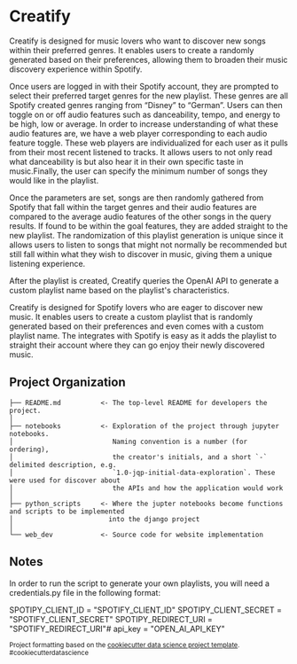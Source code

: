 # Creatify
Creatify is designed for music lovers who want to discover new songs within their preferred genres. It enables users to create a randomly generated based on their preferences, allowing them to broaden their music discovery experience within Spotify.<br>

Once users are logged in with their Spotify account, they are prompted to select their preferred target genres for the new playlist. These genres are all Spotify created genres ranging from “Disney” to “German”. Users can then toggle on or off audio features such as danceability, tempo, and energy to be high, low or average. In order to increase understanding of what these audio features are, we have a web player corresponding to each audio feature toggle. These web players are individualized for each user as it pulls from their most recent listened to tracks. It allows users to not only read what danceability is but also hear it in their own specific taste in music.Finally, the user can specify the minimum number of songs they would like in the playlist.<br>

Once the parameters are set, songs are then randomly gathered from Spotify that fall within the target genres and their audio features are compared to the average audio features of the other songs in the query results. If found to be within the goal features, they are added straight to the new playlist. The randomization of this playlist generation is unique since it allows users to listen to songs that might not normally be recommended but still fall within what they wish to discover in music, giving them a unique listening experience. <br>

After the playlist is created, Creatify queries the OpenAI API to generate a custom playlist name based on the playlist's characteristics.<br>

Creatify is designed for Spotify lovers who are eager to discover new music. It enables users to create a custom playlist that is randomly generated based on their preferences and even comes with a custom playlist name. The integrates with Spotify is easy as it adds the playlist to straight their account where they can go enjoy their newly discovered music.

## Project Organization

    ├── README.md          <- The top-level README for developers the project.
    │
    ├── notebooks          <- Exploration of the project through jupyter notebooks. 
    │                         Naming convention is a number (for ordering),
    │                         the creator's initials, and a short `-` delimited description, e.g.
    │                         `1.0-jqp-initial-data-exploration`. These were used for discover about 
    │                         the APIs and how the application would work
    │
    ├── python_scripts     <- Where the jupter notebooks become functions and scripts to be implemented
    │                        into the django project
    │
    └── web_dev            <- Source code for website implementation


## Notes
In order to run the script to generate your own playlists, you will need a credentials.py file in the following format:

SPOTIPY_CLIENT_ID = "SPOTIFY_CLIENT_ID"
SPOTIPY_CLIENT_SECRET = "SPOTIFY_CLIENT_SECRET"
SPOTIPY_REDIRECT_URI =  "SPOTIFY_REDIRECT_URI"# 
api_key = "OPEN_AI_API_KEY"


<p><small>Project formatting based on the <a target="_blank" href="https://drivendata.github.io/cookiecutter-data-science/">cookiecutter data science project template</a>. #cookiecutterdatascience</small></p>
